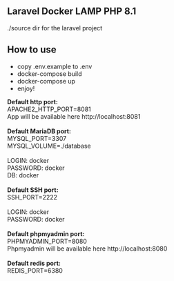 ## Laravel Docker LAMP PHP 8.1 
./source dir for the laravel project 

## How to use

- copy .env.example to .env
- docker-compose build
- docker-compose up
- enjoy!

<b>Default http port:</b><br>
APACHE2_HTTP_PORT=8081<br>
App will be available here http://localhost:8081<br>
<br>
<b>Default MariaDB port:</b> <br>
MYSQL_PORT=3307 <br>
MYSQL_VOLUME=./database
<br><br>
LOGIN: docker<br> 
PASSWORD: docker<br>
DB: docker<br> 
<br>
<b>Default SSH port:</b> <br>
SSH_PORT=2222<br>
<br>
LOGIN: docker<br> 
PASSWORD: docker<br>
<br>
<b>Default phpmyadmin port:</b><br>
PHPMYADMIN_PORT=8080<br>
Phpmyadmin will be available here http://localhost:8080<br>
<br>
<b>Default redis port:</b><br>
REDIS_PORT=6380<br>
